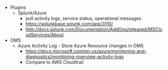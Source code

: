* Plugins
    *  Splunk/Azure
        * pull activity logs, service status, operational messages
        * https://splunkbase.splunk.com/app/3110/
        * http://docs.splunk.com/Documentation/AddOns/released/MSCloudServices/About
* OMS
    * Azure Activity Log - Store Azure Resource changes in OMS
        * https://docs.microsoft.com/en-us/azure/monitoring-and-diagnostics/monitoring-overview-activity-logs
        * Compare to AWS Cloudtrail